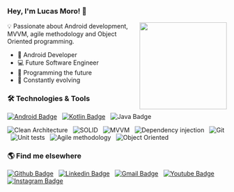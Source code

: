 ### Hey, I'm Lucas Moro! 👋

<img align='right' src='https://media1.tenor.com/images/5ee0cbb531b8fab27efccf073e075965/tenor.gif?itemid=4641519' width='200'>

💡 Passionate about Android development, MVVM, agile methodology and Object Oriented programming.

- 🔭 Android Developer
- 💻 Future Software Engineer
- 🌱 Programming the future
- 💭 Constantly evolving

### 🛠 Technologies & Tools
[![Android Badge](https://img.shields.io/badge/-Android-000?style=flat-square&logo=Android&logoColor=white&link=https://developer.android.com/)](https://developer.android.com/) &nbsp;
[![Kotlin Badge](https://img.shields.io/badge/-Kotlin-000?style=flat-square&logo=Kotlin&logoColor=white&link=https://kotlinlang.org/)](https://kotlinlang.org/) &nbsp;
![Java Badge](https://img.shields.io/badge/-Java-000?style=flat-square&logo=Java&logoColor=white) &nbsp;

<img alt="Clean Architecture" src="https://img.shields.io/badge/-Clean Architecture-808080?style=flat-square" /> &nbsp;
<img alt="SOLID" src="https://img.shields.io/badge/-SOLID-808080?style=flat-square" /> &nbsp;
<img alt="MVVM" src="https://img.shields.io/badge/-MVVM-808080?style=flat-square" /> &nbsp;
<img alt="Dependency injection" src="https://img.shields.io/badge/-Dependency injection-808080?style=flat-square" /> &nbsp;
<img alt="Git" src="https://img.shields.io/badge/-Git-808080?style=flat-square" /> &nbsp;
<img alt="Unit tests" src="https://img.shields.io/badge/-Unit tests-808080?style=flat-square" /> &nbsp;
<img alt="Agile methodology" src="https://img.shields.io/badge/-Agile methodology-808080?style=flat-square" /> &nbsp;
<img alt="Object Oriented" src="https://img.shields.io/badge/-Object Oriented-808080?style=flat-square" /> &nbsp;

### 🌎 Find me elsewhere
[![Github Badge](https://img.shields.io/badge/-Github-000?style=flat-square&logo=Github&logoColor=white&link=https://github.com/olucasmoro)](https://github.com/olucasmoro) &nbsp;
[![Linkedin Badge](https://img.shields.io/badge/-LinkedIn-blue?style=flat-square&logo=Linkedin&logoColor=white&link=https://linkedin.com/in/olucasmoro)](https://linkedin.com/in/olucasmoro) &nbsp;
[![Gmail Badge](https://img.shields.io/badge/-Gmail-c14438?style=flat-square&logo=Gmail&logoColor=white&link=mailto:lucasmoro31@gmail.com)](mailto:lucasmoro31@gmail.com) &nbsp;
[![Youtube Badge](https://img.shields.io/badge/-YouTube-ff0000?style=flat-square&labelColor=ff0000&logo=youtube&logoColor=white&link=https://www.youtube.com/channel/UC9twsCjJ0NQ_u7mGamouwLQ?view_as=subscriber)](https://www.youtube.com/channel/UC9twsCjJ0NQ_u7mGamouwLQ?view_as=subscriber) &nbsp;
[![Instagram Badge](https://img.shields.io/badge/-Instagram-E1306C?style=flat-square&labelColor=E1306C&logo=instagram&logoColor=white&link=https://www.instagram.com/olucasmoro/)](https://www.instagram.com/olucasmoro/)
